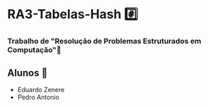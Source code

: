 # RA3-Tabelas-Hash #️⃣
### Trabalho de "Resolução de Problemas Estruturados em Computação"🎲




## Alunos 👥
- Eduardo Zenere
- Pedro Antonio
